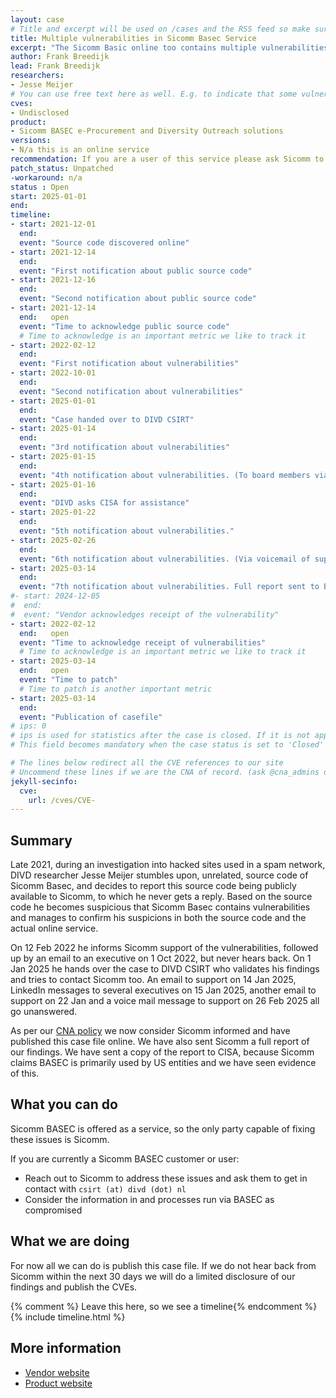 ```yaml
---
layout: case
# Title and excerpt will be used on /cases and the RSS feed so make sure they reflect the case well
title: Multiple vulnerabilities in Sicomm Basec Service
excerpt: "The Sicomm Basic online too contains multiple vulnerabilities."
author: Frank Breedijk
lead: Frank Breedijk
researchers:
- Jesse Meijer
# You can use free text here as well. E.g. to indicate that some vulnerabilities don't have CVEs assigned (yet). But, given that we discovered that you should always be able to get a CVE id from @cna_admins on Slack
cves:
- Undisclosed
product: 
- Sicomm BASEC e-Procurement and Diversity Outreach solutions
versions: 
- N/a this is an online service
recommendation: If you are a user of this service please ask Sicomm to fix these vulnerabilities
patch_status: Unpatched
-workaround: n/a
status : Open
start: 2025-01-01
end: 
timeline:
- start: 2021-12-01
  end:
  event: "Source code discovered online"
- start: 2021-12-14
  end:
  event: "First notification about public source code"
- start: 2021-12-16
  end:
  event: "Second notification about public source code"
- start: 2021-12-14
  end:   open
  event: "Time to acknowledge public source code"
  # Time to acknowledge is an important metric we like to track it
- start: 2022-02-12
  end:
  event: "First notification about vulnerabilities"
- start: 2022-10-01
  end:
  event: "Second notification about vulnerabilities"
- start: 2025-01-01
  end:
  event: "Case handed over to DIVD CSIRT"
- start: 2025-01-14
  end:
  event: "3rd notification about vulnerabilities"
- start: 2025-01-15
  end:
  event: "4th notification about vulnerabilities. (To board members via LinkedIn)"
- start: 2025-01-16
  end:
  event: "DIVD asks CISA for assistance"
- start: 2025-01-22
  end:
  event: "5th notification about vulnerabilities."
- start: 2025-02-26
  end:
  event: "6th notification about vulnerabilities. (Via voicemail of support)"
- start: 2025-03-14
  end:
  event: "7th notification about vulnerabilities. Full report sent to Basec and CISA"
#- start: 2024-12-05
#  end:
#  event: "Vendor acknowledges receipt of the vulnerability"
- start: 2022-02-12
  end:   open
  event: "Time to acknowledge receipt of vulnerabilities"
  # Time to acknowledge is an important metric we like to track it
- start: 2025-03-14
  end:   open
  event: "Time to patch"
  # Time to patch is another important metric
- start: 2025-03-14
  end:   
  event: "Publication of casefile"
# ips: 0 
# ips is used for statistics after the case is closed. If it is not applicable, you can set IPs to n/a (e.g. stolen credentials)
# This field becomes mandatory when the case status is set to 'Closed'

# The lines below redirect all the CVE references to our site
# Uncommend these lines if we are the CNA of record. (ask @cna_admins on Slack if you don't know)
jekyll-secinfo:
  cve:
    url: /cves/CVE-
---
```

## Summary

Late 2021, during an investigation into hacked sites used in a spam network, DIVD researcher Jesse Meijer stumbles upon, unrelated, source code of Sicomm Basec, and decides to report this source code being publicly available to Sicomm, to which he never gets a reply. Based on the source code he becomes suspicious that Sicomm Basec contains vulnerabilities and manages to confirm his suspicions in both the source code and the actual online service.

On 12 Feb 2022 he informs Sicomm support of the vulnerabilities, followed up by an email to an executive on 1 Oct 2022, but never hears back. On 1 Jan 2025 he hands over the case to DIVD CSIRT who validates his findings and tries to contact Sicomm too. An email to support on 14 Jan 2025, LinkedIn messages to several executives on 15 Jan 2025, another email to support on 22 Jan and a voice mail message to support on 26 Feb 2025 all go unanswered.

As per our [CNA policy](https://csirt.divd.nl/cna) we now consider Sicomm informed and have published this case file online. We have also sent Sicomm a full report of our findings. We have sent a copy of the report to CISA, because Sicomm claims BASEC is primarily used by US entities and we have seen evidence of this.

## What you can do

Sicomm BASEC is offered as a service, so the only party capable of fixing these issues is Sicomm. 

If you are currently a Sicomm BASEC customer or user:
* Reach out to Sicomm to address these issues and ask them to get in contact with `csirt (at) divd (dot) nl`
* Consider the information in and processes run via BASEC as compromised

## What we are doing

For now all we can do is publish this case file. If we do not hear back from Sicomm within the next 30 days we will do a limited disclosure of our findings and publish the CVEs.

{% comment %}  Leave this here, so we see a timeline{% endcomment %}
{% include timeline.html %}


## More information
* [Vendor website](https://www.sicomm.net/)
* [Product website](https://www.sicomm.net/basec-agency-solutions/)
